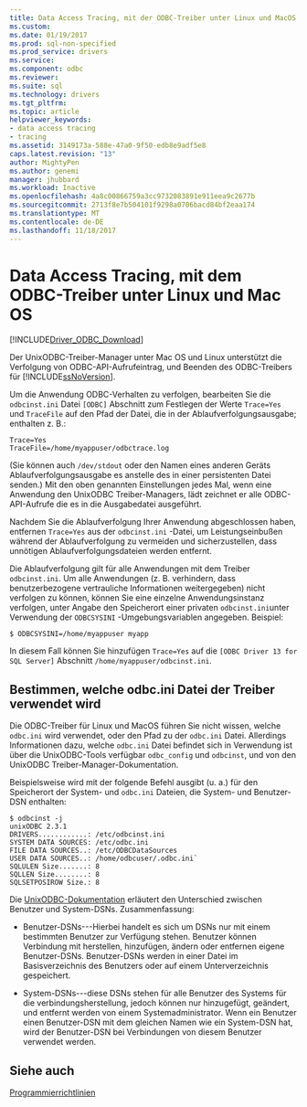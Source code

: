```yaml
---
title: Data Access Tracing, mit der ODBC-Treiber unter Linux und MacOS | Microsoft Docs
ms.custom: 
ms.date: 01/19/2017
ms.prod: sql-non-specified
ms.prod_service: drivers
ms.service: 
ms.component: odbc
ms.reviewer: 
ms.suite: sql
ms.technology: drivers
ms.tgt_pltfrm: 
ms.topic: article
helpviewer_keywords:
- data access tracing
- tracing
ms.assetid: 3149173a-588e-47a0-9f50-edb8e9adf5e8
caps.latest.revision: "13"
author: MightyPen
ms.author: genemi
manager: jhubbard
ms.workload: Inactive
ms.openlocfilehash: 4a8c00866759a3cc9732083891e911eea9c2677b
ms.sourcegitcommit: 2713f8e7b504101f9298a0706bacd84bf2eaa174
ms.translationtype: MT
ms.contentlocale: de-DE
ms.lasthandoff: 11/18/2017
---
```

# <a name="data-access-tracing-with-the-odbc-driver-on-linux-and-macos"></a>Data Access Tracing, mit dem ODBC-Treiber unter Linux und Mac OS
[!INCLUDE[Driver_ODBC_Download](../../../includes/driver_odbc_download.md)]

Der UnixODBC-Treiber-Manager unter Mac OS und Linux unterstützt die Verfolgung von ODBC-API-Aufrufeintrag, und Beenden des ODBC-Treibers für [!INCLUDE[ssNoVersion](../../../includes/ssnoversion_md.md)].

Um die Anwendung ODBC-Verhalten zu verfolgen, bearbeiten Sie die `odbcinst.ini` Datei `[ODBC]` Abschnitt zum Festlegen der Werte `Trace=Yes` und `TraceFile` auf den Pfad der Datei, die in der Ablaufverfolgungsausgabe; enthalten z. B.:

```  
Trace=Yes
TraceFile=/home/myappuser/odbctrace.log
```  

(Sie können auch `/dev/stdout` oder den Namen eines anderen Geräts Ablaufverfolgungsausgabe es anstelle des in einer persistenten Datei senden.) Mit den oben genannten Einstellungen jedes Mal, wenn eine Anwendung den UnixODBC Treiber-Managers, lädt zeichnet er alle ODBC-API-Aufrufe die es in die Ausgabedatei ausgeführt.

Nachdem Sie die Ablaufverfolgung Ihrer Anwendung abgeschlossen haben, entfernen `Trace=Yes` aus der `odbcinst.ini` -Datei, um Leistungseinbußen während der Ablaufverfolgung zu vermeiden und sicherzustellen, dass unnötigen Ablaufverfolgungsdateien werden entfernt.
  
Die Ablaufverfolgung gilt für alle Anwendungen mit dem Treiber `odbcinst.ini`. Um alle Anwendungen (z. B. verhindern, dass benutzerbezogene vertrauliche Informationen weitergegeben) nicht verfolgen zu können, können Sie eine einzelne Anwendungsinstanz verfolgen, unter Angabe den Speicherort einer privaten `odbcinst.ini`unter Verwendung der `ODBCSYSINI` -Umgebungsvariablen angegeben. Beispiel:  
  
```  
$ ODBCSYSINI=/home/myappuser myapp
```  
  
In diesem Fall können Sie hinzufügen `Trace=Yes` auf die `[ODBC Driver 13 for SQL Server]` Abschnitt `/home/myappuser/odbcinst.ini`.

## <a name="determining-which-odbcini-file-the-driver-is-using"></a>Bestimmen, welche odbc.ini Datei der Treiber verwendet wird

Die ODBC-Treiber für Linux und MacOS führen Sie nicht wissen, welche `odbc.ini` wird verwendet, oder den Pfad zu der `odbc.ini` Datei. Allerdings Informationen dazu, welche `odbc.ini` Datei befindet sich in Verwendung ist über die UnixODBC-Tools verfügbar `odbc_config` und `odbcinst`, und von den UnixODBC Treiber-Manager-Dokumentation.  
  
Beispielsweise wird mit der folgende Befehl ausgibt (u. a.) für den Speicherort der System- und `odbc.ini` Dateien, die System- und Benutzer-DSN enthalten:

```
$ odbcinst -j
unixODBC 2.3.1
DRIVERS............: /etc/odbcinst.ini
SYSTEM DATA SOURCES: /etc/odbc.ini
FILE DATA SOURCES..: /etc/ODBCDataSources
USER DATA SOURCES..: /home/odbcuser/.odbc.ini`
SQLULEN Size.......: 8
SQLLEN Size........: 8
SQLSETPOSIROW Size.: 8
```

Die [UnixODBC-Dokumentation](http://www.unixodbc.org/doc/UserManual/) erläutert den Unterschied zwischen Benutzer und System-DSNs. Zusammenfassung:  

- Benutzer-DSNs---Hierbei handelt es sich um DSNs nur mit einem bestimmten Benutzer zur Verfügung stehen. Benutzer können Verbindung mit herstellen, hinzufügen, ändern oder entfernen eigene Benutzer-DSNs. Benutzer-DSNs werden in einer Datei im Basisverzeichnis des Benutzers oder auf einem Unterverzeichnis gespeichert.
  
- System-DSNs---diese DSNs stehen für alle Benutzer des Systems für die verbindungsherstellung, jedoch können nur hinzugefügt, geändert, und entfernt werden von einem Systemadministrator. Wenn ein Benutzer einen Benutzer-DSN mit dem gleichen Namen wie ein System-DSN hat, wird der Benutzer-DSN bei Verbindungen von diesem Benutzer verwendet werden.

## <a name="see-also"></a>Siehe auch
[Programmierrichtlinien](../../../connect/odbc/linux-mac/programming-guidelines.md)
